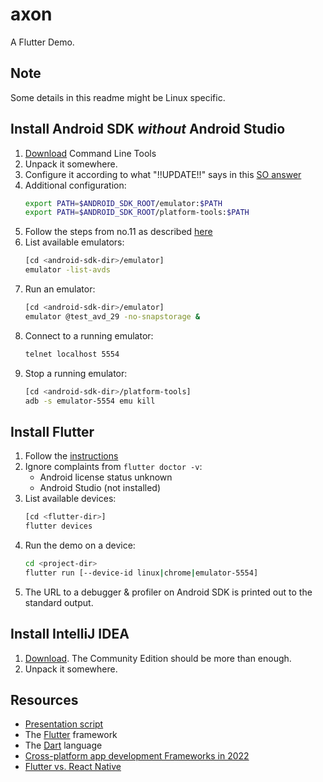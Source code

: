 # axon

A Flutter Demo.

## Note

Some details in this readme might be Linux specific.

## Install Android SDK _without_ Android Studio

1. [Download](https://developer.android.com/studio#command-tools) Command Line Tools
2. Unpack it somewhere.
3. Configure it according to what "!!UPDATE!!" says in this [SO answer](https://stackoverflow.com/a/61176718/1782997)
4. Additional configuration:
   ```bash
   export PATH=$ANDROID_SDK_ROOT/emulator:$PATH
   export PATH=$ANDROID_SDK_ROOT/platform-tools:$PATH
   ```
5. Follow the steps from no.11 as described [here](https://dev.to/andreisfedotov/how-to-install-android-emulator-without-installing-android-studio-3lce)
6. List available emulators:
   ```bash
   [cd <android-sdk-dir>/emulator]
   emulator -list-avds
   ```
7. Run an emulator:
   ```bash
   [cd <android-sdk-dir>/emulator]
   emulator @test_avd_29 -no-snapstorage &
   ```
8. Connect to a running emulator:
   ```bash
   telnet localhost 5554
   ```
9. Stop a running emulator:
   ```bash
   [cd <android-sdk-dir>/platform-tools]
   adb -s emulator-5554 emu kill
   ```

## Install Flutter

1. Follow the [instructions](https://docs.flutter.dev/get-started/install/linux)
2. Ignore complaints from `flutter doctor -v`:
   * Android license status unknown
   * Android Studio (not installed)
3. List available devices:
   ```bash
   [cd <flutter-dir>]
   flutter devices
   ```
4. Run the demo on a device:
   ```bash
   cd <project-dir>
   flutter run [--device-id linux|chrome|emulator-5554]
   ```
5. The URL to a debugger & profiler on Android SDK is printed out to the standard output.

## Install IntelliJ IDEA

1. [Download](https://www.jetbrains.com/idea/download/#section=linux). The Community Edition should be more than enough.
2. Unpack it somewhere.

## Resources

* [Presentation script](./presentation-script.md)
* The [Flutter](https://flutter.dev) framework
* The [Dart](https://dart.dev) language
* [Cross-platform app development Frameworks in 2022](https://solguruz.com/blog/cross-platform-app-development-frameworks/)
* [Flutter vs. React Native](https://www.youtube.com/watch?v=X8ipUgXH6jw)
